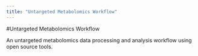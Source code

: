 ```yaml
---
title: "Untargeted Metabolomics Workflow"
---
```


#Untargeted Metabolomics Workflow

An untargeted metabolomics data processing and analysis workflow using open source tools.
